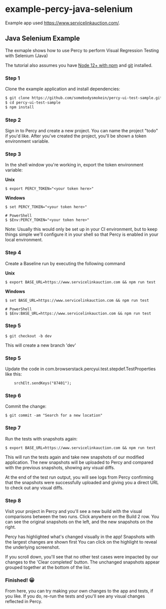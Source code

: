 # example-percy-java-selenium
Example app used https://www.servicelinkauction.com/.


## Java Selenium Example

The exmaple shows how to use Percy to perform Visual Regression Testing with Selenium (Java)


The tutorial also assumes you have [Node 12+ with
npm](https://nodejs.org/en/download/) and
[git](https://git-scm.com/book/en/v2/Getting-Started-Installing-Git) installed.

### Step 1

Clone the example application and install dependencies:

```bash
$ git clone https://github.com/somebodysmokein/percy-ui-test-sample.git
$ cd percy-ui-test-sample
$ npm install
```

### Step 2

Sign in to Percy and create a new project. You can name the project "todo" if you'd like. After
you've created the project, you'll be shown a token environment variable.

### Step 3

In the shell window you're working in, export the token environment variable:

**Unix**

``` shell
$ export PERCY_TOKEN="<your token here>"
```

**Windows**

``` shell
$ set PERCY_TOKEN="<your token here>"

# PowerShell
$ $Env:PERCY_TOKEN="<your token here>"
```

Note: Usually this would only be set up in your CI environment, but to keep things simple we'll
configure it in your shell so that Percy is enabled in your local environment.

### Step 4

Create a Baseline run by executing the following command

**Unix**

``` shell
$ export BASE_URL=https://www.servicelinkauction.com && npm run test
```

**Windows**

``` shell
$ set BASE_URL=https://www.servicelinkauction.com && npm run test

# PowerShell
$ $Env:BASE_URL=https://www.servicelinkauction.com && npm run test
```

### Step 5

``` shell
$ git checkout -b dev
```

This will create a new branch 'dev'

### Step 5

Update the code in com.browserstack.percyui.test.stepdef.TestProperties
like this:

``` 
	srchElt.sendKeys("87401");
```

### Step 6

Commit the change:

``` shell
$ git commit -am "Search for a new location"
```

### Step 7

Run the tests with snapshots again:

``` shell
$ export BASE_URL=https://www.servicelinkauction.com && npm run test
```

This will run the tests again and take new snapshots of our modified application. The new snapshots
will be uploaded to Percy and compared with the previous snapshots, showing any visual diffs.

At the end of the test run output, you will see logs from Percy confirming that the snapshots were
successfully uploaded and giving you a direct URL to check out any visual diffs.

### Step 8

Visit your project in Percy and you'll see a new build with the visual comparisons between the two
runs. Click anywhere on the Build 2 row. You can see the original snapshots on the left, and the new
snapshots on the right.

Percy has highlighted what's changed visually in the app! Snapshots with the largest changes are
shown first You can click on the highlight to reveal the underlying screenshot.

If you scroll down, you'll see that no other test cases were impacted by our changes to the 'Clear
completed' button. The unchanged snapshots appear grouped together at the bottom of the list.

### Finished! 😀

From here, you can try making your own changes to the app and tests, if you like. If you do, re-run
the tests and you'll see any visual changes reflected in Percy.